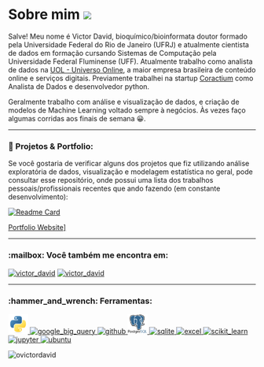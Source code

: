 # Sobre mim <img src="https://raw.githubusercontent.com/MartinHeinz/MartinHeinz/master/wave.gif" width="30px">

Salve! Meu nome é Victor David, bioquímico/bioinformata doutor formado pela Universidade Federal do Rio de Janeiro (UFRJ) e atualmente cientista de dados em formação cursando Sistemas de Computação pela Universidade Federal Fluminense (UFF). Atualmente trabalho como analista de dados na [UOL - Universo Online](https://www.uol.com.br/), a maior empresa brasileira de conteúdo online e serviços digitais. Previamente trabalhei na startup [Coractium](https://www.coractium.com/) como Analista de Dados e desenvolvedor python. 

Geralmente trabalho com análise e visualização de dados, e criação de modelos de Machine Learning voltado sempre à negócios. Às vezes faço algumas corridas aos finais de semana 😀. 

--- 

<h3 align="left"> 🔭 Projetos & Portfolio: </h3>

Se você gostaria de verificar alguns dos projetos que fiz utilizando análise exploratória de dados, visualização e modelagem estatística no geral, pode consultar esse repositório, onde possui uma lista dos trabalhos pessoais/profissionais recentes que ando fazendo (em constante desenvolvimento):

[![Readme Card](https://github-readme-stats.vercel.app/api/pin/?username=ovictordavid&repo=Projects)](https://github.com/ovictordavid/Projects)

<a href="https://ovictordavid.github.io/VictorPortfolio/">Portfolio Website]</a>

---

<h3 align="left"> :mailbox: Você também me encontra em: </h3>

<p align="left">
<a href="https://linkedin.com/in/contactvictor" target="blank"><img align="center" src="https://raw.githubusercontent.com/rahuldkjain/github-profile-readme-generator/master/src/images/icons/Social/linked-in-alt.svg" alt="victor_david" height="30" width="40" /></a>
<a href="https://linkedin.com/in/contactvictor" target="blank"><img align="center" src="https://user-images.githubusercontent.com/98326346/234162003-7e0cecca-dd82-4264-98e5-1fbca0f8e7ea.png" alt="victor_david" height="30" width="40" /></a>
</p>


---
<h3 align="left"> :hammer_and_wrench: Ferramentas:</h3>
<p align="left"> 

<a href="https://www.python.org" target="_blank" rel="noreferrer"> <img src="https://raw.githubusercontent.com/devicons/devicon/master/icons/python/python-original.svg" alt="python" width="40" height="40"/> </a> 
 <a href="https://cloud.google.com/bigquery" target="_blank" rel="noreferrer"> <img src="https://cdn.jsdelivr.net/gh/devicons/devicon/icons/googlecloud/googlecloud-original.svg" alt="google_big_query" width="40" height="40"/> </a> 
<a href="https://github.com/" target="_blank" rel="noreferrer"> <img src="https://cdn.jsdelivr.net/gh/devicons/devicon/icons/github/github-original.svg" alt="github" width="40" height="40"/> </a> 
<a href="https://www.postgresql.org" target="_blank" rel="noreferrer"> <img src="https://raw.githubusercontent.com/devicons/devicon/master/icons/postgresql/postgresql-original-wordmark.svg" alt="postgresql" width="40" height="40"/> </a>
<a href="https://www.sqlite.org/index.html" target="_blank" rel="noreferrer"> <img src="https://cdn.jsdelivr.net/gh/devicons/devicon/icons/sqlite/sqlite-original.svg" alt="sqlite" width="40" height="40"/> </a>
<a href="https://chrome.google.com/webstore/detail/excel-online/iljnkagajgfdmfnnidjijobijlfjfgnb?hl=pt" target="_blank" rel="noreferrer"> <img src="https://upload.wikimedia.org/wikipedia/commons/thumb/3/34/Microsoft_Office_Excel_%282019%E2%80%93present%29.svg/1101px-Microsoft_Office_Excel_%282019%E2%80%93present%29.svg.png" alt="excel" width="40" height="40"/> </a>
<a href="https://scikit-learn.org/" target="_blank" rel="noreferrer"> <img src="https://upload.wikimedia.org/wikipedia/commons/0/05/Scikit_learn_logo_small.svg" alt="scikit_learn" width="40" height="40"/> </a> 
<a href="https://jupyter.org/" target="_blank" rel="noreferrer"> <img src="https://cdn.jsdelivr.net/gh/devicons/devicon/icons/jupyter/jupyter-original-wordmark.svg" alt="jupyter" width="40" height="40"/> </a> 
<a href="https://ubuntu.com/download" target="_blank" rel="noreferrer"> <img src="https://cdn.jsdelivr.net/gh/devicons/devicon/icons/ubuntu/ubuntu-plain-wordmark.svg" alt="ubuntu" width="40" height="40"/> </a> 

</p>
<p><img align="left" src="https://github-readme-stats.vercel.app/api/top-langs?username=ovictordavid&show_icons=true&locale=en&layout=compact" alt="ovictordavid" /></p>

